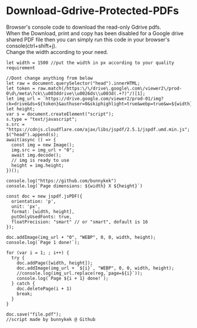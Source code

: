 # Download-Gdrive-Protected-PDFs
Browser's console code to download the read-only Gdrive pdfs.    
When the Download, print and copy has been disabled for a Google drive shared PDF file then you can simply run this code in your browser's console(ctrl+shift+j).   
Change the width according to your need.   
```
let width = 1500 //put the width in px according to your quality requirement

//Dont change anything from below
let raw = document.querySelector("head").innerHTML;
let token = raw.match(/https:\/\/drive\.google\.com\/viewer2\/prod-0\d\/meta\?ck\\u003ddrive\\u0026ds\\u003d(.+?)"/)[1];
let img_url = `https://drive.google.com/viewer2/prod-01/img?ck=drive&ds=${token}&authuser=0&skiphighlight=true&webp=true&w=${width}&page=`;
let height;
var s = document.createElement("script");
s.type = "text/javascript";
s.src = "https://cdnjs.cloudflare.com/ajax/libs/jspdf/2.5.1/jspdf.umd.min.js";
$("head").append(s);
await(async () => {
  const img = new Image();
  img.src = img_url + "0";
  await img.decode();
  // img is ready to use
  height = img.height;
})();

console.log("https://github.com/bunnykek")
console.log(`Page dimensions: ${width} X ${height}`)

const doc = new jspdf.jsPDF({
  orientation: 'p',
  unit: 'px',
  format: [width, height],
  putOnlyUsedFonts: true,
  floatPrecision: "smart" // or "smart", default is 16
});

doc.addImage(img_url + "0", "WEBP", 0, 0, width, height);
console.log(`Page 1 done!`);

for (var i = 1; ; i++) {
  try {
    doc.addPage([width, height]);
    doc.addImage(img_url + `${i}`, "WEBP", 0, 0, width, height);
    //console.log(img_url.replace(reg,`page=${i}`));
    console.log(`Page ${i + 1} done!`);
  } catch {
    doc.deletePage(i + 1)
    break;
  }
}

doc.save("file.pdf");
//script made by bunnykek @ Github
```
